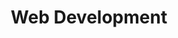 ---
title: Web Development
intro: 
  title: Don't just get a coder,<br>get a web expert.
  text: "Your website is the digital face of your organization: let's create something that helps you achieve your goals."
  button: 
    title: Get started
    link: '#open-form?service=web'
features: 
  title: A website that works for you
  list: 
  - title: No-stress edits
    text: |-
      I make every single piece of content editable down to the links on the menu. Everything is customized to your exact needs, plus you get a guide and a training session to set you up for success. 
    image: /images/content-edit.svg
  - title: High performance, low maintenance 
    text: |- 
      With my proprietary stack you get the bleeding edge in web, which includes fast loading pages, top-notch security, and free hosting. Don't worry about updates crashing your plugins or site: my sites are coded from scratch and built to last. The only thing you'll need to update is your content. 
    image: /images/pagespeed.svg
  - title: Everything else you never knew you needed
    text: |-
      Ad pixels, WCAG, Analytics, SEO, UX, and CCPA are all confusing industry jargon I've mastered. Due to my years of experience embedded in marketing and digital teams, I know exactly what you need to run ads on your page, comply with privacy and disability regulations, and monitor the performance of you page.
    image: /images/backend.svg
steps: 
  title: How it works
  items: 
  - title: Goal Setting
    text: Your website should serve your organization's goals. We'll go over what those are and how to help achieve them with your website.
  - title: Design & Content 
    text: Submit your layout and content to me or let's create something together. 
  - title: Code
    text: I'll develop your website and give you access to the code incase I get taken out of the matrix for my elite coding skills. 
  - title: Training
    text: You will receive written guidance and a training on how to update every bit of content on your site. 
about: 
  title: A better website starts here
  text: |-
    What I have crafted for 5 years and counting will allow you to control and create your content without the update headaches, hosting fees, and security risks of Wordpress. 
  items: 
  - title: Jekyll
    text: Simple to develop and manage for me, secure and fast for you. 
    logo: /images/jekyll-logo-light-transparent.png
    link: https://jekyllrb.com/
  - title: GitHub Pages
    text: Free hosting offered by the world's largest code repository.
    logo: /images/GitHub_Logo.png
    link: https://pages.github.com/
  - title: Forestry.io
    text: Content management system customized to your exact needs. Easy to manage for everyone involved.
    logo: /images/forestry-pos-full.svg
    link: https://forestry.io/
  - title: CloudFlare
    text: Extra layer of security that will protect you from attacks and outages. 
    logo: /images/cf-logo-v.svg
    link: https://www.cloudflare.com/hp/      
  benefits: 
    title: Here's what you get
    list: 
    - Control all of your content
    - No keeping up-to-date with updates
    - Free hosting 
    - Optimized for performance and user-experience
    - SEO and Analytics tools included
    - WCAG compliance
work: 
  title: My work speaks for itself
  text: Check out my portfolio for all of my web projects.
  collection: projects 
  filter: "tags"
---